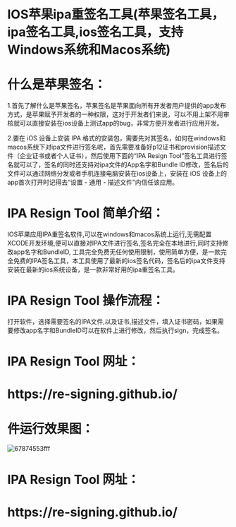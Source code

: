 # IOS苹果ipa重签名工具(苹果签名工具，ipa签名工具,ios签名工具，支持Windows系统和Macos系统)
# 什么是苹果签名：
1.首先了解什么是苹果签名，苹果签名是苹果面向所有开发者用户提供的app发布方式，是苹果赋予开发者的一种权限，这对于开发者们来说，可以不用上架不用审核就可以直接安装在ios设备上测试app的bug，非常方便开发者进行应用开发。

2.要在 iOS 设备上安装 IPA 格式的安装包，需要先对其签名，如何在windows和macos系统下对ipa文件进行签名呢，首先需要准备好p12证书和provision描述文件（企业证书或者个人证书），然后使用下面的“IPA Resign Tool”签名工具进行签名就可以了，签名的同时还支持对ipa文件的App名字和Bundle ID修改，签名后的文件可以通过网络分发或者手机连接电脑安装在ios设备上，安装在 iOS 设备上的app首次打开时记得去“设置 - 通用 - 描述文件”内信任该应用。

# IPA Resign Tool 简单介绍：
IOS苹果应用IPA重签名软件,可以在windows和macos系统上运行,无需配置XCODE开发环境,便可以直接对IPA文件进行签名,签名完全在本地进行,同时支持修改app名字和BundleID, 工具完全免费无任何使用限制，使用简单方便，是一款完全免费的IPA签名工具，本工具使用了最新的ios签名代码，签名后的ipa文件支持安装在最新的ios系统设备，是一款非常好用的ipa重签名工具。

# IPA Resign Tool 操作流程：
打开软件，选择需要签名的IPA文件,以及证书,描述文件，填入证书密码，如果需要修改app名字和BundleID可以在软件上进行修改，然后执行sign，完成签名。

# IPA Resign Tool 网址：
<h1>
https://re-signing.github.io/


# 件运行效果图：

![67874553fff](https://user-images.githubusercontent.com/118920398/208939397-4ec32417-28d0-48cb-bec3-ae44b7975050.png)


# IPA Resign Tool 网址：
<h1>
https://re-signing.github.io/

